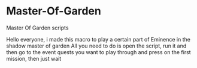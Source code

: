 # Master-Of-Garden
Master Of Garden scripts

Hello everyone, i made this macro to play a certain part of Eminence in the shadow master of garden
All you need to do is open the script, run it and then go to the event quests you want to play through and press on the first mission, then just wait
